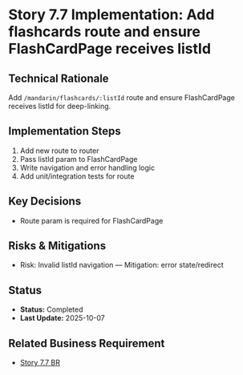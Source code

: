 # Story 7.7 Implementation: Add flashcards route and ensure FlashCardPage receives listId

## Technical Rationale

Add `/mandarin/flashcards/:listId` route and ensure FlashCardPage receives listId for deep-linking.

## Implementation Steps

1. Add new route to router
2. Pass listId param to FlashCardPage
3. Write navigation and error handling logic
4. Add unit/integration tests for route

## Key Decisions

- Route param is required for FlashCardPage

## Risks & Mitigations

- Risk: Invalid listId navigation — Mitigation: error state/redirect

## Status

- **Status:** Completed
- **Last Update:** 2025-10-07

## Related Business Requirement

- [Story 7.7 BR](../../business-requirements/epic-7-remove-daily-commitment/story-7-2-add-flashcards-route.md)
